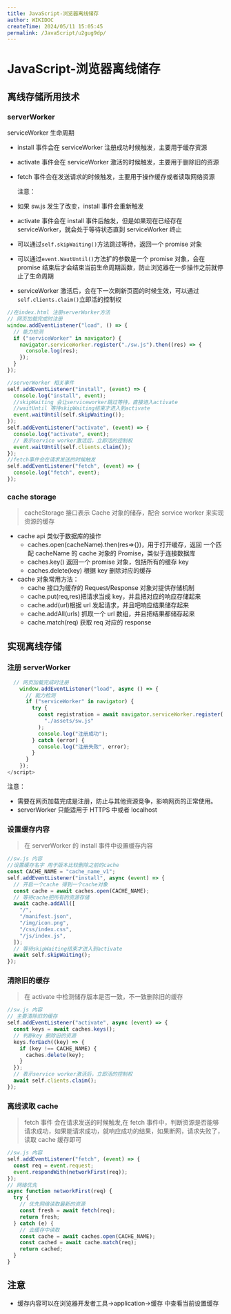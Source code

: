 ```yaml
---
title: JavaScript-浏览器离线储存
author: WIKIDOC
createTime: 2024/05/11 15:05:45
permalink: /JavaScript/u2gug9dp/
---
```


# JavaScript-浏览器离线储存

## 离线存储所用技术

### serverWorker

serviceWorker 生命周期

- install 事件会在 serviceWorker 注册成功时候触发，主要用于缓存资源
- activate 事件会在 serviceWorker 激活的时候触发，主要用于删除旧的资源
- fetch 事件会在发送请求的时候触发，主要用于操作缓存或者读取网络资源

  注意：

- 如果 sw.js 发生了改变，install 事件会重新触发
- activate 事件会在 install 事件后触发，但是如果现在已经存在 serviceWorker，就会处于等待状态直到 serviceWorker 终止
- 可以通过`self.skipWaiting()`方法跳过等待，返回一个 promise 对象
- 可以通过`event.WautUntil()`方法扩的参数是一个 promise 对象，会在 promise 结束后才会结束当前生命周期函数，防止浏览器在一步操作之前就停止了生命周期
- serviceWorker 激活后，会在下一次刷新页面的时候生效，可以通过`self.clients.claim()`立即活的控制权

```js
//在index.html 注册serverWorker方法
// 网页加载完成时注册
window.addEventListener("load", () => {
  // 能力检测
  if ("serviceWorker" in navigator) {
    navigator.serviceWorker.register("./sw.js").then((res) => {
      console.log(res);
    });
  }
});
```

```js
//serverWorker 相关事件
self.addEventListener("install", (event) => {
  console.log("install", event);
  //skipWaiting 会让serviceworker跳过等待，直接进入activate
  //waitUntil 等待skipWaiting结束才进入到activate
  event.waitUntil(self.skipWaiting());
});
self.addEventListener("activate", (event) => {
  console.log("activate", event);
  // 表示service worker激活后，立即活的控制权
  event.waitUntil(self.clients.claim());
});
//fetch事件会在请求发送的时候触发
self.addEventListener("fetch", (event) => {
  console.log("fetch", event);
});
```

### cache storage

> cacheStorage 接口表示 Cache 对象的储存，配合 service worker 来实现资源的缓存

- cache api 类似于数据库的操作
  - caches.open(cacheName).then(res=>{})，用于打开缓存，返回 一个匹配 cacheName 的 cache 对象的 Promise，类似于连接数据库
  - caches.key() 返回一个 promise 对象，包括所有的缓存 key
  - caches.delete(key) 根据 key 删除对应的缓存
- cache 对象常用方法：
  - cache 接口为缓存的 Request/Response 对象对提供存储机制
  - cache.put(req,res)把请求当成 key，并且把对应的响应存储起来
  - cache.add(url)根据 url 发起请求，并且吧响应结果储存起来
  - cache.addAll(urls) 抓取一个 url 数组，并且把结果都储存起来
  - cache.match(req) 获取 req 对应的 response

## 实现离线存储

### 注册 serverWorker

```js
  // 网页加载完成时注册
    window.addEventListener("load", async () => {
      // 能力检测
      if ("serviceWorker" in navigator) {
        try {
          const registration = await navigator.serviceWorker.register(
            "./assets/sw.js"
          );
          console.log("注册成功");
        } catch (error) {
          console.log("注册失败", error);
        }
      }
    });
</script>
```

注意：

- 需要在网页加载完成是注册，防止与其他资源竞争，影响网页的正常使用。
- serverWorker 只能适用于 HTTPS 中或者 localhost

### 设置缓存内容

> 在 serverWorker 的 install 事件中设置缓存内容

```js
//sw.js 内容
//设置缓存名字 用于版本比较删除之前的cache
const CACHE_NAME = "cache_name_v1";
self.addEventListener("install", async (event) => {
  // 开启一个cache 得到一个cache对象
  const cache = await caches.open(CACHE_NAME);
  // 等待cache把所有的资源存储
  await cache.addAll([
    "/",
    "/manifest.json",
    "/img/icon.png",
    "/css/index.css",
    "/js/index.js",
  ]);
  // 等待skipWaiting结束才进入到activate
  await self.skipWaiting();
});
```

### 清除旧的缓存

> 在 activate 中检测储存版本是否一致，不一致删除旧的缓存

```js
//sw.js 内容
// 主要清除旧的缓存
self.addEventListener("activate", async (event) => {
  const keys = await caches.keys();
  // 判断key 删除旧的资源
  keys.forEach((key) => {
    if (key !== CACHE_NAME) {
      caches.delete(key);
    }
  });
  // 表示service worker激活后，立即活的控制权
  await self.clients.claim();
});
```

### 离线读取 cache

> fetch 事件 会在请求发送的时候触发,在 fetch 事件中，判断资源是否能够请求成功，如果能请求成功，就响应成功的结果，如果断网，请求失败了，读取 cache 缓存即可

```js
//sw.js 内容
self.addEventListener("fetch", (event) => {
  const req = event.request;
  event.respondWith(networkFirst(req));
});
// 网络优先
async function networkFirst(req) {
  try {
    // 优先网络读取最新的资源
    const fresh = await fetch(req);
    return fresh;
  } catch (e) {
    // 去缓存中读取
    const cache = await caches.open(CACHE_NAME);
    const cached = await cache.match(req);
    return cached;
  }
}
```

## 注意

- 缓存内容可以在浏览器开发者工具->application->缓存 中查看当前设置缓存

